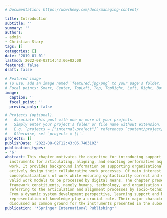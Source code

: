 ```yaml
---
# Documentation: https://wowchemy.com/docs/managing-content/

title: Introduction
subtitle: ''
summary: ''
authors:
- admin
- Christian Stary
tags: []
categories: []
date: '2019-01-01'
lastmod: 2022-08-02T14:43:06+02:00
featured: false
draft: false

# Featured image
# To use, add an image named `featured.jpg/png` to your page's folder.
# Focal points: Smart, Center, TopLeft, Top, TopRight, Left, Right, BottomLeft, Bottom, BottomRight.
image:
  caption: ''
  focal_point: ''
  preview_only: false

# Projects (optional).
#   Associate this post with one or more of your projects.
#   Simply enter your project's folder or file name without extension.
#   E.g. `projects = ["internal-project"]` references `content/project/deep-learning/index.md`.
#   Otherwise, set `projects = []`.
projects: []
publishDate: '2022-08-02T12:43:06.740310Z'
publication_types:
- '6'
abstract: This chapter motivates the objective for introducing support measures and
  instruments for articulating, aligning, and enacting performative aspects of organizational
  work. It provides background information on supporting organizational actors to
  actively design their collaborative work processes. Of main interest are individual
  conceptualizations of work while ensuring syntactically correct and semantically
  valid work models to be processed by digital means. The chapter presents relevant
  framework constituents, namely humans, technology, and organization of work, while
  referring to the articulation and alignment processes by socio-technical means.
  From a dynamic system development perspective, learning support and human-centered
  representation of knowledge play a crucial role. Their major characteristics are
  discussed as common ground for the instruments presented in the subsequent chapters.
publication: '*Springer International Publishing*'
---
```

